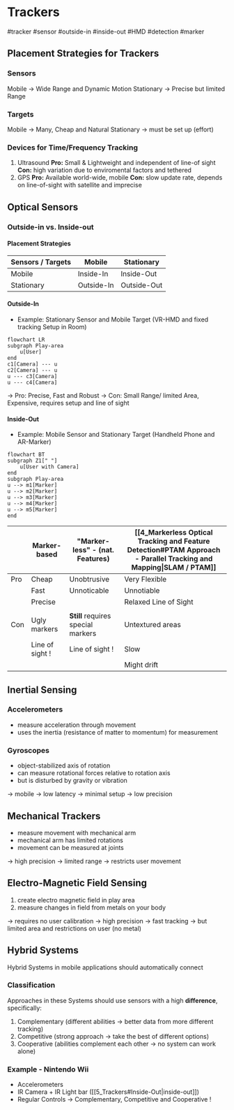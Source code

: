# Trackers

#tracker #sensor #outside-in #inside-out #HMD #detection #marker
## Placement Strategies for Trackers

### Sensors
Mobile → Wide Range and Dynamic Motion
Stationary → Precise but limited Range
### Targets
Mobile → Many, Cheap and Natural
Stationary → must be set up (effort)

### Devices for Time/Frequency Tracking
1. Ultrasound
   **Pro:** Small & Lightweight and independent of line-of sight
   **Con:** high variation due to enviromental factors and tethered
2. GPS
   **Pro:** Available world-wide, mobile
   **Con:** slow update rate, depends on line-of-sight with satellite and imprecise

## Optical Sensors
### Outside-in vs. Inside-out
#### Placement Strategies
Sensors / Targets | Mobile | Stationary
-- | -- | --
Mobile | Inside-In | Inside-Out
Stationary | Outside-In | Outside-Out
#### Outside-In
- Example: Stationary Sensor and Mobile Target (VR-HMD and fixed tracking Setup in Room)

```mermaid
flowchart LR
subgraph Play-area
	u[User]
end
c1[Camera] --- u
c2[Camera] --- u
u --- c3[Camera]
u --- c4[Camera]
```

→ Pro: Precise, Fast and Robust
→ Con: Small Range/ limited Area, Expensive, requires setup and line of sight
#### Inside-Out
- Example: Mobile Sensor and Stationary Target (Handheld Phone and AR-Marker)
```mermaid
flowchart BT
subgraph Z1[" "]
	u[User with Camera]
end
subgraph Play-area
u --> m1[Marker]
u --> m2[Marker]
u --> m3[Marker]
u --> m4[Marker]
u --> m5[Marker]
end

```

| &nbsp; | Marker-based | "Marker-less" - (nat. Features) | [[4_Markerless Optical Tracking and Feature Detection#PTAM Approach - Parallel Tracking and Mapping\|SLAM / PTAM]] |
| ------ | ------------ | ----------- | ------------------------------------------------------------------------------------------------------------------ |
| Pro    | Cheap        | Unobtrusive | Very Flexible                                                                                                      |
|        | Fast         | Unnoticable | Unnotiable                                                                                                         |
|        | Precise      |             | Relaxed Line of Sight                                                                                              |
|        |              |             |                                                                                                                    |
| Con    | Ugly markers          | **Still** requires special markers | Untextured areas                                                                                                   |
|        | Line of sight ! | Line of sight !             | Slow                                                                                                   |
|        |                       |                                    | Might drift       

## Inertial Sensing

### Accelerometers
- measure acceleration through movement
- uses the inertia (resistance of matter to momentum) for measurement
### Gyroscopes
- object-stabilized axis of rotation
- can measure rotational forces relative to rotation axis
- but is disturbed by gravity or vibration

→ mobile
→ low latency
→ minimal setup
→ low precision
## Mechanical Trackers
- measure movement with mechanical arm
- mechanical arm has limited rotations
- movement can be measured at joints

→ high precision
→ limited range
→ restricts user movement
## Electro-Magnetic Field Sensing
1. create electro magnetic field in play area
2. measure changes in field from metals on your body

→ requires no user calibration
→ high precision
→ fast tracking
→ but limited area and restrictions on user (no metal)


## Hybrid Systems

Hybrid Systems in mobile applications should automatically connect
### Classification
Approaches in these Systems should use sensors with a high **difference**, specifically:
1. Complementary (different abilities → better data from more different tracking)
2. Competitive (strong approach → take the best of different options)
3. Cooperative (abilities complement each other → no system can work alone)
### Example - Nintendo Wii
- Accelerometers
- IR Camera + IR Light bar ([[5_Trackers#Inside-Out|inside-out]])
- Regular Controls
→ Complementary, Competitive and Cooperative !





